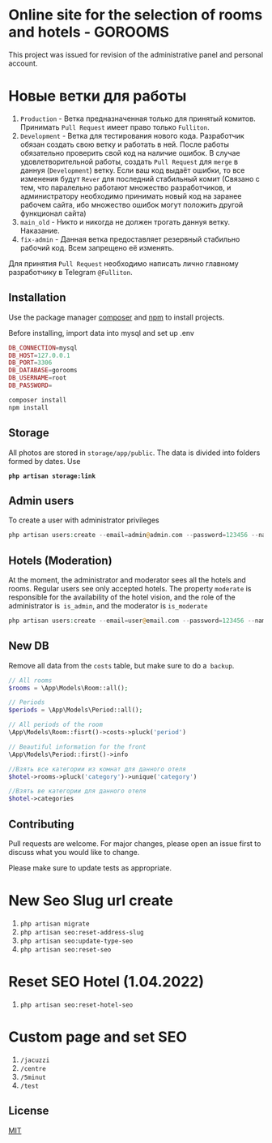 # Online site for the selection of rooms and hotels - **GOROOMS**

This project was issued for revision of the administrative panel and personal account.

# Новые ветки для работы

1. `Production` - Ветка предназначенная только для принятый комитов. Принимать `Pull Request` имеет право
   только `Fulliton`.
2. `Development` - Ветка для тестирования нового кода. Разработчик обязан создать свою ветку и работать в ней. После
   работы обязательно проверить свой код на наличие ошибок. В случае удовлетворительной работы, создать `Pull Request`
   для `merge` в даннуя (`Development`) ветку. Если ваш код выдаёт ошибки, то все изменения будут `Rever` для последний
   стабильный комит
   (Связано с тем, что паралельно работают множество разработчиков, и администратору необходимо принимать новый код на
   заранее рабочем сайта, ибо множество ошибок могут положить другой функционал сайта)
3. `main_old` - Никто и никогда не должен трогать даннуя ветку. Наказание.
4. `fix-admin` - Данная ветка предоставляет резервный стабильно рабочий код. Всем запрещено её изменять.

Для принятия `Pull Request` необходимо написать лично главному разработчику в Telegram `@Fulliton`.

## Installation

Use the package manager [composer](https://getcomposer.org) and [npm](https://nodejs.org/en/) to install projects.

Before installing, import data into mysql and set up .env

```php
DB_CONNECTION=mysql
DB_HOST=127.0.0.1
DB_PORT=3306
DB_DATABASE=gorooms
DB_USERNAME=root
DB_PASSWORD=
```

```bash
composer install
npm install
```

## Storage

All photos are stored in `storage/app/public`. The data is divided into folders formed by dates. Use

**`php artisan storage:link`**

## Admin users

To create a user with administrator privileges

```php
php artisan users:create --email=admin@admin.com --password=123456 --name=Admin --is_admin=1
```

## Hotels (Moderation)

At the moment, the administrator and moderator sees all the hotels and rooms. Regular users see only accepted hotels.
The property `moderate` is responsible for the availability of the hotel vision, and the role of the administrator
is` is_admin`, and the moderator is `is_moderate`

```php
php artisan users:create --email=user@email.com --password=123456 --name=User --is_moderate=1
```

## New DB

Remove all data from the `costs` table, but make sure to do a` backup`.

```php
// All rooms
$rooms = \App\Models\Room::all();

// Periods
$periods = \App\Models\Period::all();

// All periods of the room
\App\Models\Room::fisrt()->costs->pluck('period')

// Beautiful information for the front
\App\Models\Period::first()->info

//Взять все категории из комнат для данного отеля
$hotel->rooms->pluck('category')->unique('category')

//Взять ве категории для данного отеля
$hotel->categories
```

## Contributing

Pull requests are welcome. For major changes, please open an issue first to discuss what you would like to change.

Please make sure to update tests as appropriate.

# New Seo Slug url create

1. `php artisan migrate`
2. `php artisan seo:reset-address-slug`
3. `php artisan seo:update-type-seo`
4. `php artisan seo:reset-seo`

# Reset SEO Hotel (1.04.2022)
1. `php artisan seo:reset-hotel-seo`

# Custom page and set SEO
1. `/jacuzzi`
2. `/centre`
3. `/5minut`
4. `/test`

## License

[MIT](https://choosealicense.com/licenses/mit/)